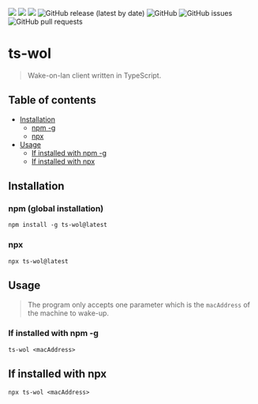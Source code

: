 ![](https://img.shields.io/badge/platform-Windows-blue)
![](https://img.shields.io/badge/platform-Ubuntu-orange)
![](https://img.shields.io/badge/node-16.x.x-green)
![GitHub release (latest by date)](https://img.shields.io/github/v/release/Fraccs/ts-wol)
![GitHub](https://img.shields.io/github/license/Fraccs/ts-wol)
![GitHub issues](https://img.shields.io/github/issues/Fraccs/ts-wol)
![GitHub pull requests](https://img.shields.io/github/issues-pr/Fraccs/ts-wol)

# ts-wol

> Wake-on-lan client written in TypeScript.

## Table of contents

- [Installation](#installation)
    - [npm -g](#npm-global-installation)
    - [npx](#npx)
- [Usage](#usage)
    - [If installed with npm -g](#if-installed-with-npm--g)
    - [If installed with npx](#if-installed-with-npx)

## Installation

### npm (global installation)

```
npm install -g ts-wol@latest
```

### npx

```
npx ts-wol@latest
```

## Usage

> The program only accepts one parameter which is the `macAddress` of the machine to wake-up.

### If installed with npm -g

```
ts-wol <macAddress>
```

## If installed with npx

```
npx ts-wol <macAddress>
```
